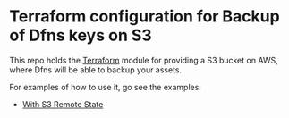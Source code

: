 # Terraform configuration for Backup of Dfns keys on S3

This repo holds the [Terraform](https://www.terraform.io/) module for providing a S3 bucket on AWS, where Dfns will be able to backup your assets.

For examples of how to use it, go see the examples:
- [With S3 Remote State](./examples/with-s3-remote-state/)